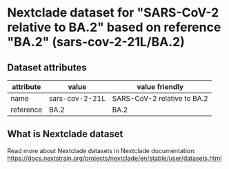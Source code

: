 # Nextclade dataset for "SARS-CoV-2 relative to BA.2" based on reference "BA.2" (sars-cov-2-21L/BA.2)


## Dataset attributes

| attribute            | value                | value friendly                           |
| -------------------- | -------------------- | ---------------------------------------- |
| name                 | sars-cov-2-21L       | SARS-CoV-2 relative to BA.2              |
| reference            | BA.2                 | BA.2                                     |


## What is Nextclade dataset

Read more about Nextclade datasets in Nextclade documentation: https://docs.nextstrain.org/projects/nextclade/en/stable/user/datasets.html
